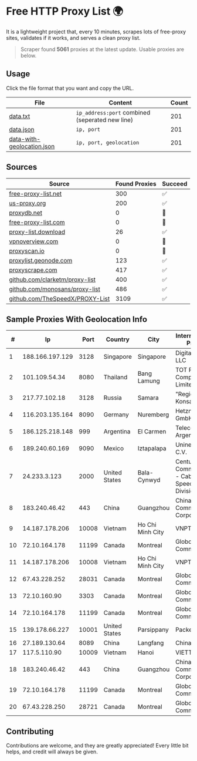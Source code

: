 
# Free HTTP Proxy List 🌍

It is a lightweight project that, every 10 minutes, scrapes lots of free-proxy sites, validates if it works, and serves a clean proxy list.


> Scraper found **5061** proxies at the latest update. Usable proxies are below.

## Usage

Click the file format that you want and copy the URL.


|File|Content|Count|
|----|-------|-----|
|[data.txt](https://raw.githubusercontent.com/themiralay/Proxy-List-World/master/data.txt)|`ip_address:port` combined (seperated new line)|201|
|[data.json](https://raw.githubusercontent.com/themiralay/Proxy-List-World/master/data.json)|`ip, port`|201|
|[data-with-geolocation.json](https://raw.githubusercontent.com/themiralay/Proxy-List-World/master/data-with-geolocation.json)|`ip, port, geolocation`|201|

## Sources

|Source|Found Proxies|Succeed|
|------|-------------|-------|
|[free-proxy-list.net](https://free-proxy-list.net)|300|✅|
|[us-proxy.org](https://www.us-proxy.org)|200|✅|
|[proxydb.net](http://proxydb.net)|0|🚫|
|[free-proxy-list.com](https://free-proxy-list.com/?page=&port=&type%5B%5D=http&type%5B%5D=https&up_time=0&search=Search)|0|🚫|
|[proxy-list.download](https://www.proxy-list.download/HTTP)|26|✅|
|[vpnoverview.com](https://vpnoverview.com/privacy/anonymous-browsing/free-proxy-servers)|0|🚫|
|[proxyscan.io](https://www.proxyscan.io)|0|🚫|
|[proxylist.geonode.com](https://proxylist.geonode.com/api/proxy-list?limit=300&page=1&sort_by=lastChecked&sort_type=desc&protocols=http,https)|123|✅|
|[proxyscrape.com](https://api.proxyscrape.com/v2/?request=displayproxies&protocol=http&timeout=10000&country=all&ssl=all&anonymity=all)|417|✅|
|[github.com/clarketm/proxy-list](https://raw.githubusercontent.com/clarketm/proxy-list/master/proxy-list-raw.txt)|400|✅|
|[github.com/monosans/proxy-list](https://raw.githubusercontent.com/monosans/proxy-list/main/proxies/http.txt)|486|✅|
|[github.com/TheSpeedX/PROXY-List](https://raw.githubusercontent.com/TheSpeedX/PROXY-List/master/http.txt)|3109|✅|


## Sample Proxies With Geolocation Info

|#|Ip|Port|Country|City|Internet Service Provider|
|-|--|----|-------|----|-------------------------|
|1|188.166.197.129|3128|Singapore|Singapore|DigitalOcean, LLC|
|2|101.109.54.34|8080|Thailand|Bang Lamung|TOT Public Company Limited|
|3|217.77.102.18|3128|Russia|Samara|"Region Svyaz Konsalt" LLC|
|4|116.203.135.164|8090|Germany|Nuremberg|Hetzner Online GmbH|
|5|186.125.218.148|999|Argentina|El Carmen|Telecom Argentina S.A.|
|6|189.240.60.169|9090|Mexico|Iztapalapa|Uninet S.A. de C.V.|
|7|24.233.3.123|2000|United States|Bala-Cynwyd|Century Communications - CableHigh Speed Data Division|
|8|183.240.46.42|443|China|Guangzhou|China Mobile Communications Corporation|
|9|14.187.178.206|10008|Vietnam|Ho Chi Minh City|VNPT|
|10|72.10.164.178|11199|Canada|Montreal|GloboTech Communications|
|11|14.187.178.206|10008|Vietnam|Ho Chi Minh City|VNPT|
|12|67.43.228.252|28031|Canada|Montreal|GloboTech Communications|
|13|72.10.160.90|3303|Canada|Montreal|GloboTech Communications|
|14|72.10.164.178|11199|Canada|Montreal|GloboTech Communications|
|15|139.178.66.227|10001|United States|Parsippany|Packet Host, Inc.|
|16|27.189.130.64|8089|China|Langfang|Chinanet|
|17|117.5.110.90|10009|Vietnam|Hanoi|VIETTEL|
|18|183.240.46.42|443|China|Guangzhou|China Mobile Communications Corporation|
|19|72.10.164.178|11199|Canada|Montreal|GloboTech Communications|
|20|67.43.228.250|28721|Canada|Montreal|GloboTech Communications|



## Contributing

Contributions are welcome, and they are greatly appreciated! Every
little bit helps, and credit will always be given.


